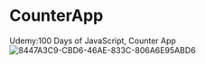 # CounterApp
Udemy:100 Days of JavaScript, Counter App
![8447A3C9-CBD6-46AE-833C-806A6E95ABD6](https://user-images.githubusercontent.com/115655302/196758657-4d1de9cb-db2e-4f7f-a12d-88986d3d4597.jpeg)
